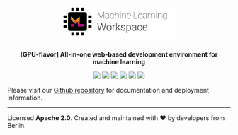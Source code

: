 <h1 align="center">
    <a href="https://github.com/ai-chain/ai-workspace" title="ML Workspace Home">
    <img width=50% alt="" src="https://github.com/ai-chain/ai-workspace/raw/main/docs/images/ai-workspace-logo.png"> </a>
    <br>
</h1>

<p align="center">
    <strong>[GPU-flavor] All-in-one web-based development environment for machine learning</strong>
</p>

<p align="center">
<a href="https://hub.docker.com/r/aichain/ai-workspace-gpu" title="Docker Image Version"><img src="https://images.microbadger.com/badges/version/aichain/ai-workspace-gpu.svg"></a>
<a href="https://hub.docker.com/r/aichain/ai-workspace-gpu" title="Docker Image Metadata"><img src="https://images.microbadger.com/badges/image/aichain/ai-workspace-gpu.svg"></a>
<a href="https://hub.docker.com/r/aichain/ai-workspace-gpu" title="Docker Pulls"><img src="https://img.shields.io/docker/pulls/aichain/ai-workspace-gpu.svg"></a>
    <a href="https://github.com/ai-chain/ai-workspace/blob/main/LICENSE" title="ML Workspace License"><img src="https://img.shields.io/badge/License-Apache%202.0-green.svg"></a>
    <a href="https://gitter.im/ai-chain/ai-workspace" title="Chat on Gitter"><img src="https://badges.gitter.im/ai-chain/ai-workspace.svg"></a>
    <a href="https://twitter.com/aichain" title="ML Tooling on Twitter"><img src="https://img.shields.io/twitter/follow/aichain.svg?style=social"></a>
</p>

Please visit our [Github repository](https://github.com/ai-chain/ai-workspace#gpu-flavor) for documentation and deployment information.

---

Licensed **Apache 2.0**. Created and maintained with ❤️ by developers from Berlin.
